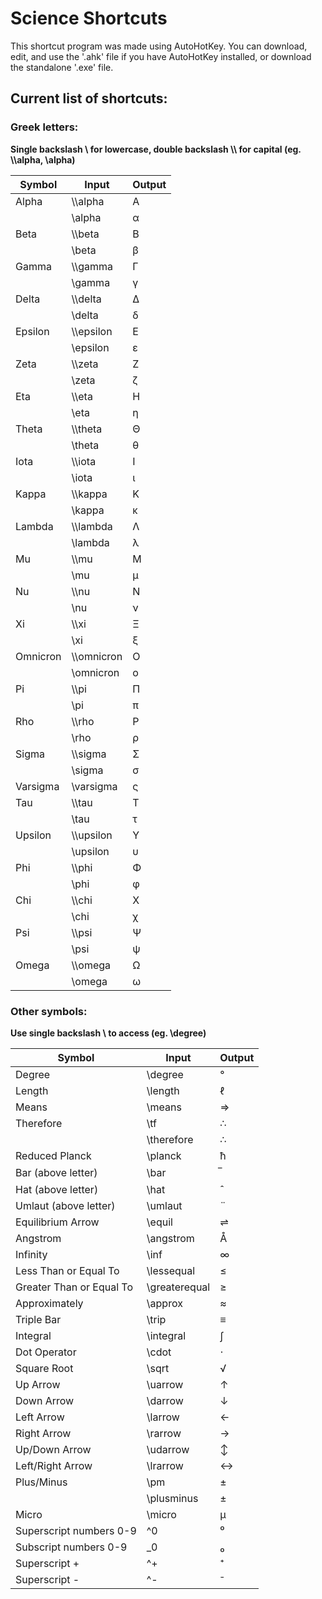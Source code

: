# Science Shortcuts

This shortcut program was made using AutoHotKey.
You can download, edit, and use the '.ahk' file if you have AutoHotKey installed, or download the standalone '.exe' file. 

## Current list of shortcuts:

### Greek letters:

**Single backslash \\ for lowercase, double backslash \\\\ for capital (eg. \\\\alpha, \\alpha)**

| Symbol | Input | Output |
| --- | --- | --- |
| Alpha | \\\alpha | Α |
| | \alpha | α |
| Beta | \\\beta | Β |
| | \beta | β |
| Gamma | \\\gamma | Γ |
| | \gamma | γ |
| Delta | \\\delta | Δ |
| | \delta | δ |
| Epsilon | \\\epsilon | Ε |
| | \epsilon | ε |
| Zeta | \\\zeta | Ζ |
| | \zeta | ζ |
| Eta | \\\eta | Η |
| | \eta | η |
| Theta | \\\theta | Θ |
| | \theta | θ |
| Iota | \\\iota | Ι |
| | \iota | ι |
| Kappa | \\\kappa | Κ |
| | \kappa | κ |
| Lambda | \\\lambda | Λ |
| | \lambda | λ |
| Mu | \\\mu | Μ |
| | \mu | μ |
| Nu | \\\nu | Ν |
| | \nu | ν |
| Xi | \\\xi | Ξ |
| | \xi | ξ |
| Omnicron | \\\omnicron | Ο |
| | \omnicron | ο |
| Pi | \\\pi | Π |
| | \pi | π |
| Rho | \\\rho | Ρ |
| | \rho | ρ |
| Sigma | \\\sigma | Σ |
| | \sigma | σ |
| Varsigma | \varsigma | ς |
| Tau | \\\tau | Τ |
| | \tau | τ |
| Upsilon | \\\upsilon | Υ |
| | \upsilon | υ |
| Phi | \\\phi | Φ |
| | \phi | φ |
| Chi | \\\chi | Χ |
| | \chi | χ |
| Psi | \\\psi | Ψ |
| | \psi | ψ |
| Omega | \\\omega | Ω |
| | \omega | ω |

### Other symbols:

**Use single backslash \\ to access (eg. \degree)**

| Symbol | Input | Output |
| --- | --- | --- |
| Degree | \degree | ° |
| Length | \length | ℓ |
| Means | \means | ⇒ |
| Therefore | \tf | ∴ |
| | \therefore | ∴ |
| Reduced Planck | \planck | ћ |
| Bar (above letter) | \bar | ̅ |
| Hat (above letter) | \hat | ̂ |
| Umlaut (above letter) | \umlaut | ̈ |
| Equilibrium Arrow | \equil | ⇌ |
| Angstrom | \angstrom | Å |
| Infinity | \inf | ∞ |
| Less Than or Equal To | \lessequal | ≤ |
| Greater Than or Equal To | \greaterequal | ≥ |
| Approximately | \approx | ≈ |
| Triple Bar | \trip | ≡ |
| Integral | \integral | ∫ |
| Dot Operator | \cdot | ⋅ |
| Square Root | \sqrt | √ |
| Up Arrow | \uarrow | ↑ |
| Down Arrow | \darrow | ↓ |
| Left Arrow | \larrow | ← |
| Right Arrow | \rarrow | → |
| Up/Down Arrow | \udarrow | ↕ |
| Left/Right Arrow | \lrarrow | ↔ |
| Plus/Minus | \pm | ± |
| | \plusminus | ± |
| Micro | \micro | μ |
| Superscript numbers 0-9 | \^0 | ⁰ |
| Subscript numbers 0-9 | \_0 | ₀ |
| Superscript + | \^+ | ⁺ |
| Superscript - | \^- | ⁻ |

